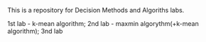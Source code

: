 This is a repository for Decision Methods and Algoriths labs.

1st lab - k-mean algorithm;
2nd lab - maxmin algorythm(+k-mean algorithm);
3nd lab 
